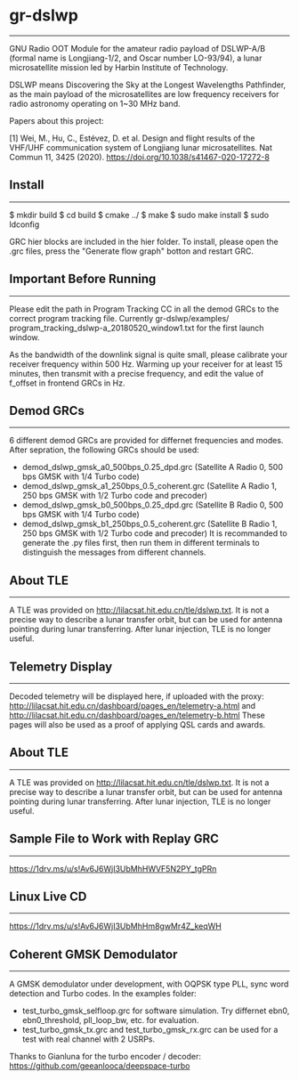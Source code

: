 # gr-dslwp
---------------------------------------
GNU Radio OOT Module for the amateur radio payload of DSLWP-A/B (formal name is Longjiang-1/2, and Oscar number LO-93/94), a lunar microsatellite mission led by Harbin Institute of Technology.

DSLWP means Discovering the Sky at the Longest Wavelengths Pathfinder, as the main payload of the microsatellites are low frequency receivers for radio astronomy operating on 1~30 MHz band. 

Papers about this project: 

[1] Wei, M., Hu, C., Estévez, D. et al. Design and flight results of the VHF/UHF communication system of Longjiang lunar microsatellites. Nat Commun 11, 3425 (2020). https://doi.org/10.1038/s41467-020-17272-8


## Install
---------------------------------------
 $ mkdir build 
 $ cd build 
 $ cmake ../ 
 $ make 
 $ sudo make install 
 $ sudo ldconfig 

GRC hier blocks are included in the hier folder. To install, please open the .grc files, press the "Generate flow graph" botton and restart GRC.


## Important Before Running
---------------------------------------
Please edit the path in Program Tracking CC in all the demod GRCs to the correct program tracking file. Currently gr-dslwp/examples/ 
program_tracking_dslwp-a_20180520_window1.txt for the first launch window.

As the bandwidth of the downlink signal is quite small, please calibrate your receiver frequency within 500 Hz. Warming up your receiver for at least 15 minutes, then transmit with a precise frequency, and edit the value of f_offset in frontend GRCs in Hz.


## Demod GRCs
---------------------------------------
6 different demod GRCs are provided for differnet frequencies and modes.
After sepration, the following GRCs should be used:
- demod_dslwp_gmsk_a0_500bps_0.25_dpd.grc (Satellite A Radio 0, 500 bps GMSK with 1/4 Turbo code)
- demod_dslwp_gmsk_a1_250bps_0.5_coherent.grc (Satellite A Radio 1, 250 bps GMSK with 1/2 Turbo code and precoder)
- demod_dslwp_gmsk_b0_500bps_0.25_dpd.grc (Satellite B Radio 0, 500 bps GMSK with 1/4 Turbo code) 
- demod_dslwp_gmsk_b1_250bps_0.5_coherent.grc (Satellite B Radio 1, 250 bps GMSK with 1/2 Turbo code and precoder)
It is recommanded to generate the .py files first, then run them in different terminals to distinguish the messages from different channels. 


## About TLE
---------------------------------------
A TLE was provided on http://lilacsat.hit.edu.cn/tle/dslwp.txt. It is not a precise way to describe a lunar transfer orbit, but can be used for antenna pointing during lunar transferring. After lunar injection, TLE is no longer useful.


## Telemetry Display 
---------------------------------------
Decoded telemetry will be displayed here, if uploaded with the proxy: http://lilacsat.hit.edu.cn/dashboard/pages_en/telemetry-a.html and http://lilacsat.hit.edu.cn/dashboard/pages_en/telemetry-b.html
These pages will also be used as a proof of applying QSL cards and awards. 


## About TLE
---------------------------------------
A TLE was provided on http://lilacsat.hit.edu.cn/tle/dslwp.txt. It is not a precise way to describe a lunar transfer orbit, but can be used for antenna pointing during lunar transferring. After lunar injection, TLE is no longer useful.


## Sample File to Work with Replay GRC
---------------------------------------
https://1drv.ms/u/s!Av6J6WjI3UbMhHWVF5N2PY_tgPRn


## Linux Live CD
---------------------------------------
https://1drv.ms/u/s!Av6J6WjI3UbMhHm8gwMr4Z_keqWH


## Coherent GMSK Demodulator
---------------------------------------
A GMSK demodulator under development, with OQPSK type PLL, sync word detection and Turbo codes.
In the examples folder:
- test_turbo_gmsk_selfloop.grc for software simulation. Try differnet ebn0, ebn0_threshold, pll_loop_bw, etc. for evaluation. 
- test_turbo_gmsk_tx.grc and test_turbo_gmsk_rx.grc can be used for a test with real channel with 2 USRPs.

Thanks to Gianluna for the turbo encoder / decoder: https://github.com/geeanlooca/deepspace-turbo
